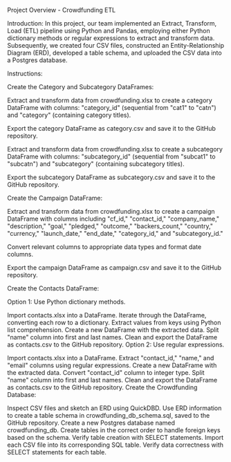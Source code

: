 Project Overview - Crowdfunding ETL




Introduction:
In this project, our team implemented an Extract, Transform, Load (ETL) pipeline using Python and Pandas, employing either Python dictionary methods or regular expressions to extract and transform data. Subsequently, we created four CSV files, constructed an Entity-Relationship Diagram (ERD), developed a table schema, and uploaded the CSV data into a Postgres database.

Instructions:

Create the Category and Subcategory DataFrames:

Extract and transform data from crowdfunding.xlsx to create a category DataFrame with columns: "category_id" (sequential from "cat1" to "catn") and "category" (containing category titles).

Export the category DataFrame as category.csv and save it to the GitHub repository.

Extract and transform data from crowdfunding.xlsx to create a subcategory DataFrame with columns: "subcategory_id" (sequential from "subcat1" to "subcatn") and "subcategory" (containing subcategory titles).

Export the subcategory DataFrame as subcategory.csv and save it to the GitHub repository.

Create the Campaign DataFrame:

Extract and transform data from crowdfunding.xlsx to create a campaign DataFrame with columns including "cf_id," "contact_id," "company_name," "description," "goal," "pledged," "outcome," "backers_count," "country," "currency," "launch_date," "end_date," "category_id," and "subcategory_id."

Convert relevant columns to appropriate data types and format date columns.

Export the campaign DataFrame as campaign.csv and save it to the GitHub repository.

Create the Contacts DataFrame:

Option 1: Use Python dictionary methods.

Import contacts.xlsx into a DataFrame.
Iterate through the DataFrame, converting each row to a dictionary.
Extract values from keys using Python list comprehension.
Create a new DataFrame with the extracted data.
Split "name" column into first and last names.
Clean and export the DataFrame as contacts.csv to the GitHub repository.
Option 2: Use regular expressions.

Import contacts.xlsx into a DataFrame.
Extract "contact_id," "name," and "email" columns using regular expressions.
Create a new DataFrame with the extracted data.
Convert "contact_id" column to integer type.
Split "name" column into first and last names.
Clean and export the DataFrame as contacts.csv to the GitHub repository.
Create the Crowdfunding Database:

Inspect CSV files and sketch an ERD using QuickDBD.
Use ERD information to create a table schema in crowdfunding_db_schema.sql, saved to the GitHub repository.
Create a new Postgres database named crowdfunding_db.
Create tables in the correct order to handle foreign keys based on the schema.
Verify table creation with SELECT statements.
Import each CSV file into its corresponding SQL table.
Verify data correctness with SELECT statements for each table.
